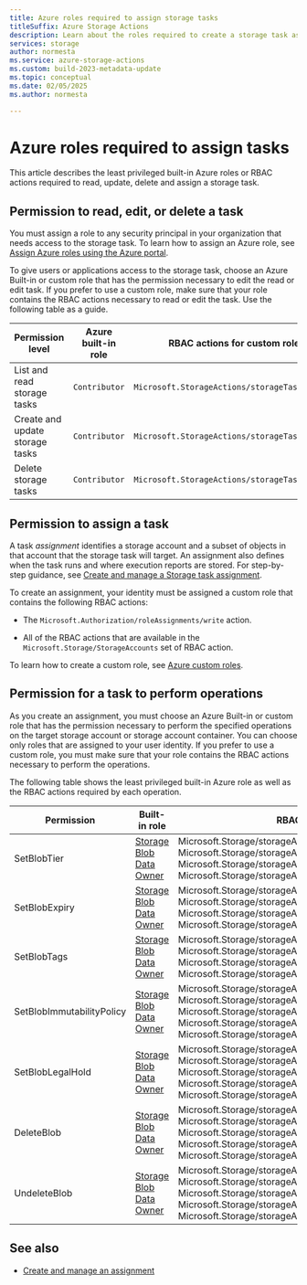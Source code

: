 ```yaml
---
title: Azure roles required to assign storage tasks
titleSuffix: Azure Storage Actions
description: Learn about the roles required to create a storage task assignment.
services: storage
author: normesta
ms.service: azure-storage-actions
ms.custom: build-2023-metadata-update
ms.topic: conceptual
ms.date: 02/05/2025
ms.author: normesta

---
```


# Azure roles required to assign tasks

This article describes the least privileged built-in Azure roles or RBAC actions required to read, update, delete and assign a storage task.

## Permission to read, edit, or delete a task

You must assign a role to any security principal in your organization that needs access to the storage task. To learn how to assign an Azure role, see [Assign Azure roles using the Azure portal](../../role-based-access-control/role-assignments-portal.yml).

To give users or applications access to the storage task, choose an Azure Built-in or custom role that has the permission necessary to edit the read or edit task. If you prefer to use a custom role, make sure that your role contains the RBAC actions necessary to read or edit the task. Use the following table as a guide.

| Permission level | Azure built-in role | RBAC actions for custom roles |
|--|--|--|
| List and read storage tasks | `Contributor` | `Microsoft.StorageActions/storageTasks/read` |
| Create and update storage tasks | `Contributor` | `Microsoft.StorageActions/storageTasks/write` |
| Delete storage tasks | `Contributor` | `Microsoft.StorageActions/storageTasks/delete` |

## Permission to assign a task

A task _assignment_ identifies a storage account and a subset of objects in that account that the storage task will target. An assignment also defines when the task runs and where execution reports are stored. For step-by-step guidance, see [Create and manage a Storage task assignment](storage-task-assignment-create.md).

To create an assignment, your identity must be assigned a custom role that contains the following RBAC actions:

- The `Microsoft.Authorization/roleAssignments/write` action.

- All of the RBAC actions that are available in the `Microsoft.Storage/StorageAccounts` set of RBAC action.

To learn how to create a custom role, see [Azure custom roles](../../role-based-access-control/custom-roles.md#steps-to-create-a-custom-role).

## Permission for a task to perform operations

As you create an assignment, you must choose an Azure Built-in or custom role that has the permission necessary to perform the specified operations on the target storage account or storage account container. You can choose only roles that are assigned to your user identity. If you prefer to use a custom role, you must make sure that your role contains the RBAC actions necessary to perform the operations.

The following table shows the least privileged built-in Azure role as well as the RBAC actions required by each operation.

| Permission | Built-in role | RBAC actions for a custom role |
|---|---|---|
| SetBlobTier | [Storage Blob Data Owner](../../role-based-access-control/built-in-roles.md#storage-blob-data-owner)|Microsoft.Storage/storageAccounts/blobServices/containers/blobs/read<br>Microsoft.Storage/storageAccounts/blobServices/containers/blobs/write<br>Microsoft.Storage/storageAccounts/blobServices/containers/blobs/tags/read<br>Microsoft.Storage/storageAccounts/blobServices/containers/blobs/tags/write
| SetBlobExpiry | [Storage Blob Data Owner](../../role-based-access-control/built-in-roles.md#storage-blob-data-owner) |Microsoft.Storage/storageAccounts/blobServices/containers/blobs/read<br>Microsoft.Storage/storageAccounts/blobServices/containers/blobs/write<br>Microsoft.Storage/storageAccounts/blobServices/containers/blobs/tags/read<br>Microsoft.Storage/storageAccounts/blobServices/containers/blobs/tags/write |
| SetBlobTags | [Storage Blob Data Owner](../../role-based-access-control/built-in-roles.md#storage-blob-data-owner) |Microsoft.Storage/storageAccounts/blobServices/containers/blobs/read<br>Microsoft.Storage/storageAccounts/blobServices/containers/blobs/write<br>Microsoft.Storage/storageAccounts/blobServices/containers/blobs/tags/read<br>Microsoft.Storage/storageAccounts/blobServices/containers/blobs/tags/write |
| SetBlobImmutabilityPolicy | [Storage Blob Data Owner](../../role-based-access-control/built-in-roles.md#storage-blob-data-owner) |Microsoft.Storage/storageAccounts/blobServices/containers/blobs/read<br>Microsoft.Storage/storageAccounts/blobServices/containers/blobs/write<br>Microsoft.Storage/storageAccounts/blobServices/containers/blobs/tags/read<br>Microsoft.Storage/storageAccounts/blobServices/containers/blobs/tags/write<br>Microsoft.Storage/storageAccounts/blobServices/containers/write |
| SetBlobLegalHold | [Storage Blob Data Owner](../../role-based-access-control/built-in-roles.md#storage-blob-data-owner) |Microsoft.Storage/storageAccounts/blobServices/containers/blobs/read<br>Microsoft.Storage/storageAccounts/blobServices/containers/blobs/write<br>Microsoft.Storage/storageAccounts/blobServices/containers/blobs/tags/read<br>Microsoft.Storage/storageAccounts/blobServices/containers/blobs/tags/write<br>Microsoft.Storage/storageAccounts/blobServices/containers/write |
| DeleteBlob | [Storage Blob Data Owner](../../role-based-access-control/built-in-roles.md#storage-blob-data-owner) |Microsoft.Storage/storageAccounts/blobServices/containers/blobs/read<br>Microsoft.Storage/storageAccounts/blobServices/containers/blobs/write<br>Microsoft.Storage/storageAccounts/blobServices/containers/blobs/tags/read<br>Microsoft.Storage/storageAccounts/blobServices/containers/blobs/tags/write<br>Microsoft.Storage/storageAccounts/blobServices/containers/blobs/delete |
| UndeleteBlob | [Storage Blob Data Owner](../../role-based-access-control/built-in-roles.md#storage-blob-data-owner) |Microsoft.Storage/storageAccounts/blobServices/containers/blobs/read<br>Microsoft.Storage/storageAccounts/blobServices/containers/blobs/write<br>Microsoft.Storage/storageAccounts/blobServices/containers/blobs/tags/read<br>Microsoft.Storage/storageAccounts/blobServices/containers/blobs/tags/write<br>Microsoft.Storage/storageAccounts/blobServices/containers/write |

## See also

- [Create and manage an assignment](storage-task-assignment-create.md)
